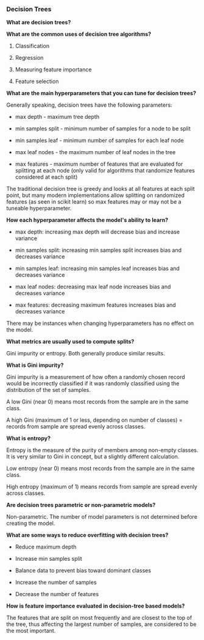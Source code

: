 ### Decision Trees

**What are decision trees?**




**What are the common uses of decision tree algorithms?**

1. Classification 

2. Regression

3. Measuring feature importance 

4. Feature selection


**What are the main hyperparameters that you can tune for decision trees?**

Generally speaking, decision trees have the following parameters:

- max depth - maximum tree depth

- min samples split - minimum number of samples for a node to be split

- min samples leaf - minimum number of samples for each leaf node

- max leaf nodes - the maximum number of leaf nodes in the tree

- max features - maximum number of features that are evaluated for splitting at each node (only valid for algorithms that randomize features considered at each split)

The traditional decision tree is greedy and looks at all features at each split point, but many modern implementations allow splitting on randomized features (as seen in scikit learn) so max features may or may not be a tuneable hyperparameter.


**How each hyperparameter affects the model's ability to learn?**

- max depth: increasing max depth will decrease bias and increase variance 

- min samples split: increasing min samples split increases bias and decreases variance

- min samples leaf: increasing min samples leaf increases bias and decreases variance

- max leaf nodes: decreasing max leaf node increases bias and decreases variance

- max features: decreasing maximum features increases bias and decreases variance

There may be instances when changing hyperparameters has no effect on the model.

**What metrics are usually used to compute splits?**

Gini impurity or entropy. Both generally produce similar results.


**What is Gini impurity?**

Gini impurity is a measurement of how often a randomly chosen record would be incorrectly classified if it was randomly classified using the distribution of the set of samples.

A low Gini (near 0) means most records from the sample are in the same class.

A high Gini (maximum of 1 or less, depending on number of classes) = records from sample are spread evenly across classes.

**What is entropy?**

Entropy is the measure of the purity of members among non-empty classes. It is very similar to Gini in concept, but a slightly different calculation.

Low entropy (near 0) means most records from the sample are in the same class.

High entropy (maximum of 1) means records from sample are spread evenly across classes.

**Are decision trees parametric or non-parametric models?**

Non-parametric. The number of model parameters is not determined before creating the model.

**What are some ways to reduce overfitting with decision trees?**

- Reduce maximum depth

- Increase min samples split

- Balance data to prevent bias toward dominant classes

- Increase the number of samples

- Decrease the number of features

**How is feature importance evaluated in decision-tree based models?**

The features that are split on most frequently and are closest to the top of the tree, thus affecting the largest number of samples, are considered to be the most important.
